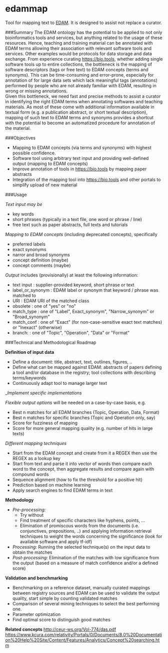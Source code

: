 # edammap
Tool for mapping text to [EDAM](http://bioportal.bioontology.org/ontologies/EDAM?p=classes).  It is designed to assist not replace a curator.

###Summary
The EDAM ontology has the potential to be applied to not only bioinformatics tools and services, but anything related to the usage of these resources.  Hence, teaching and training material can be annotated with EDAM terms allowing their association with relevant software tools and services. Other examples would be protocols for data storage and data exchange.  From experience curating https://bio.tools, whether adding single software tools up to entire collections, the bottleneck is the mapping of software descriptors (tags or free text) to EDAM concepts (terms and synonyms).  This can be time-consuming and error-prone, especially for annotation of for large data sets which lack meaningful tags (annotations) performed by people who are not already familiar with EDAM, resulting in wrong or missing annotations.  
Given this bottleneck, we need fast and precise methods to assist a curator in identifying the right EDAM terms when annotating softwares and teaching materials.  As most of these come with additional information available in textual form (e.g. a publication abstract, or short textual description), mapping of such text to EDAM terms and synonyms provides a shortcut with the potential to become an automatized procedure for annotation of the material.

###Objectives
- Mapping to EDAM concepts (via terms and synonyms) with highest possible confidence. 
- Software tool using arbitrary text input and providing well-defined output (mapping to EDAM concepts)
- Improve annotation of tools in https://bio.tools by mapping paper abstracts
- Integration of the mapping tool into https://bio.tools and other portals to simplify upload of new material

###Usage

_Text input may be_
* key words 
* short phrases (typically in a text file, one word or phrase / line) 
* free text such as paper abstracts, full texts and tutorials

_Mapping to EDAM concepts_ (including deprecated concepts), specifically
* preferred labels 
* exact synonyms
* narror and broad synonyms
* concept definition (maybe)
* concept comments (maybe)

_Output_ includes (provisionally) at least the following information:

* text input 	    	: supplier-provided keyword, short phrase or text
* label_or_synonym 	: EDAM label or synonym that keyword / phrase was matched to
* URI 			: EDAM URI of the matched class
* obsolete 		: one of "yes" or "no"
* match_type 		: one of "Label", Exact_synonym", "Narrow_synonym" or "Broad_synonym"
* match_conf 		: one of "Exact" (for non-case-sensitive exact text matches) or "Inexact" (otherwise)
* branch:  		: one of "Topic", "Operation", "Data" or "Format" 

###Technical and Methodological Roadmap

__Definition of input data__
- Define a document: title, abstract, text, outlines, figures, ..
- Define what can be mapped against EDAM: abstracts of papers defining a tool and/or database in the registry; tool collections with describing terms/keywords
- Continuously adapt tool to manage larger text

__Implement specific implementations_

_Flexible output options_ will be needed on a case-by-case basis, e.g.

* Best n matches for all EDAM branches (Topic, Operation, Data, Format)
* Best n matches for specific branches (Topic and Operation only, say)
* Score for fuzziness of mapping
* Score for more general mapping quality (e.g. number of hits in large texts)

_Different mapping techniques_
- Start from the EDAM concept and create from it a REGEX then use the REGEX as a lookup key 
- Start from text and parse it into vector of words then compare each word to the concept, then aggregate results and compare again with compound words
- Sequence alignment (how to fix the threshold for a positive hit)
- Prediction based on machine learning
- Apply search engines to find EDAM terms in text

__Methodology__
- _Pre-processing:_ 
   * Try without 
   * Find treatment of specific characters like hyphens, points, ...
   * Elimination of promiscous words from the documents (i.e. conjunctives, prepositions, ..) and applying information retrieval techniques to weight the words concerning the significance (look for available software and apply tf-idf)
- _Processing:_ Running the selected technique(s) on the input data to obtain the matches
- _Post-processing:_ Elimination of the matches with low significance from the output (based on a measure of match confidence and/or a defined score)

__Validation and benchmarking__

- Benchmarking on a reference dataset, manually curated mappings between registry sources and EDAM can be used to validate the output quality, start simple by counting validated matches
- Comparison of several mining techniques to select the best performing one.
- Parameter optimization
- Find optimal score to distinguish good matches

__Related concepts__
http://ceur-ws.org/Vol-774/das.pdf
https://www.kcura.com/relativity/Portals/0/Documents/8.0%20Documentation%20Help%20Site/Content/Features/Analytics/Concept%20searching.htm

